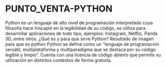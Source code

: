 # PUNTO_VENTA-PYTHON
Python es un lenguaje de alto nivel de programación interpretado cuya filosofía hace hincapié en la legibilidad de su código, se utiliza para desarrollar aplicaciones de todo tipo, ejemplos: Instagram, Netflix, Panda 3D, entre otros.
¿Qué es y para qué sirve Python?
Resultado de imagen para que es python
Python se define como un “lenguaje de programación versátil, multiplataforma y multiparadigma que se destaca por su código legible y limpio”. Cuenta con una licencia de código abierto que permite su utilización en distintos contextos de forma gratuita.
